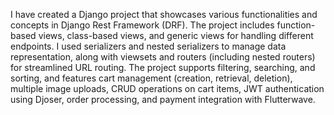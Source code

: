 I have created a Django project that showcases various functionalities and concepts in Django Rest Framework (DRF). The project includes function-based views, class-based views, and generic views for handling different endpoints. I used serializers and nested serializers to manage data representation, along with viewsets and routers (including nested routers) for streamlined URL routing. The project supports filtering, searching, and sorting, and features cart management (creation, retrieval, deletion), multiple image uploads, CRUD operations on cart items, JWT authentication using Djoser, order processing, and payment integration with Flutterwave.
